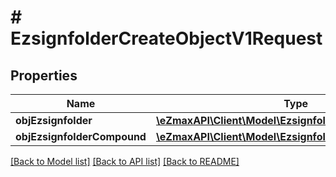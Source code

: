 # # EzsignfolderCreateObjectV1Request

## Properties

Name | Type | Description | Notes
------------ | ------------- | ------------- | -------------
**objEzsignfolder** | [**\eZmaxAPI\Client\Model\EzsignfolderRequest**](EzsignfolderRequest.md) |  | [optional] 
**objEzsignfolderCompound** | [**\eZmaxAPI\Client\Model\EzsignfolderCompoundRequest**](EzsignfolderCompoundRequest.md) |  | [optional] 

[[Back to Model list]](../../README.md#documentation-for-models) [[Back to API list]](../../README.md#documentation-for-api-endpoints) [[Back to README]](../../README.md)


